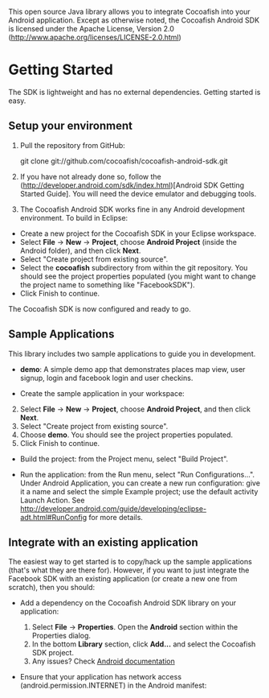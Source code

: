 This open source Java library allows you to integrate Cocoafish into your Android application. Except as otherwise noted, the Cocoafish Android SDK is licensed under the Apache License, Version 2.0 (http://www.apache.org/licenses/LICENSE-2.0.html)

Getting Started
===============

The SDK is lightweight and has no external dependencies. Getting started is easy.

Setup your environment
--------------------------

1. Pull the repository from GitHub:

    git clone git://github.com/cocoafish/cocoafish-android-sdk.git

2. If you have not already done so, follow the (http://developer.android.com/sdk/index.html)[Android SDK Getting Started Guide]. You will need the device emulator and debugging tools.

3. The Cocoafish Android SDK works fine in any Android development environment. To build in Eclipse:

  * Create a new project for the Cocoafish  SDK in your Eclipse workspace. 
  * Select __File__ -> __New__ -> __Project__, choose __Android Project__ (inside the Android folder), and then click __Next__.
  * Select "Create project from existing source".
  * Select the __cocoafish__ subdirectory from within the git repository. You should see the project properties populated (you might want to change the project name to something like "FacebookSDK").
  * Click Finish to continue.

The Cocoafish  SDK is now configured and ready to go.  

Sample Applications
--------------------

This library includes two sample applications to guide you in development.

* __demo__: A simple demo app that demonstrates places map view, user signup, login and facebook login and user checkins.

* Create the sample application in your workspace:
2. Select __File__ -> __New__ -> __Project__, choose __Android Project__, and then click __Next__.
  3. Select "Create project from existing source".
  4. Choose __demo__. You should see the project properties populated.
  5. Click Finish to continue.

* Build the project: from the Project menu, select "Build Project".

* Run the application: from the Run menu, select "Run Configurations...".  Under Android Application, you can create a new run configuration: give it a name and select the simple Example project; use the default activity Launch Action.  See http://developer.android.com/guide/developing/eclipse-adt.html#RunConfig for more details.

Integrate with an existing application
-----------

The easiest way to get started is to copy/hack up the sample applications (that's what they are there for). However, if you want to just integrate the Facebook SDK with an existing application (or create a new one from scratch), then you should:

* Add a dependency on the Cocoafish Android SDK library on your application:
  1. Select __File__ -> __Properties__. Open the __Android__ section within the Properties dialog.
  2. In the bottom __Library__ section, click __Add...__ and select the Cocoafish SDK project.
  3. Any issues? Check [Android documentation](http://developer.android.com/guide/developing/eclipse-adt.html#libraryProject)

* Ensure that your application has network access (android.permission.INTERNET) in the Android manifest:

	<code><uses-permission android:name="android.permission.INTERNET"></uses-permission></code>

